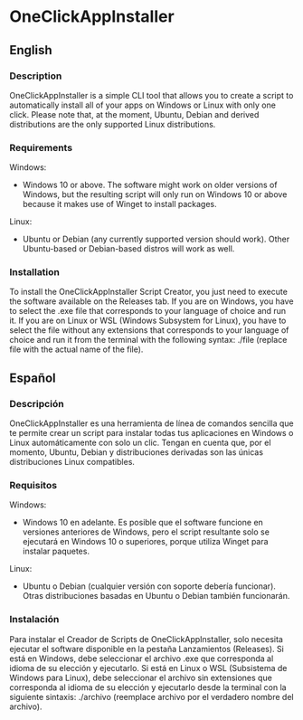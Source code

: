 # OneClickAppInstaller
## English
### Description
OneClickAppInstaller is a simple CLI tool that allows you to create a script to automatically install all of your apps on Windows or Linux with only one click. Please note that, at the moment, Ubuntu, Debian and derived distributions are the only supported Linux distributions.
### Requirements
Windows:

- Windows 10 or above. The software might work on older versions of Windows, but the resulting script will only run on Windows 10 or above because it makes use of Winget to install packages.

Linux:

- Ubuntu or Debian (any currently supported version should work). Other Ubuntu-based or Debian-based distros will work as well.

### Installation
To install the OneClickAppInstaller Script Creator, you just need to execute the software available on the Releases tab. If you are on Windows, you have to select the .exe file that corresponds to your language of choice and run it. If you are on Linux or WSL (Windows Subsystem for Linux), you have to select the file without any extensions that corresponds to your language of choice and run it from the terminal with the following syntax: ./file (replace file with the actual name of the file).
## Español
### Descripción
OneClickAppInstaller es una herramienta de línea de comandos sencilla que te permite crear un script para instalar todas tus aplicaciones en Windows o Linux automáticamente con solo un clic. Tengan en cuenta que, por el momento, Ubuntu, Debian y distribuciones derivadas son las únicas distribuciones Linux compatibles.
### Requisitos
Windows:

- Windows 10 en adelante. Es posible que el software funcione en versiones anteriores de Windows, pero el script resultante solo se ejecutará en Windows 10 o superiores, porque utiliza Winget para instalar paquetes.

Linux:

- Ubuntu o Debian (cualquier versión con soporte debería funcionar). Otras distribuciones basadas en Ubuntu o Debian también funcionarán.

### Instalación
Para instalar el Creador de Scripts de OneClickAppInstaller, solo necesita ejecutar el software disponible en la pestaña Lanzamientos (Releases). Si está en Windows, debe seleccionar el archivo .exe que corresponda al idioma de su elección y ejecutarlo. Si está en Linux o WSL (Subsistema de Windows para Linux), debe seleccionar el archivo sin extensiones que corresponda al idioma de su elección y ejecutarlo desde la terminal con la siguiente sintaxis: ./archivo (reemplace archivo por el verdadero nombre del archivo).
